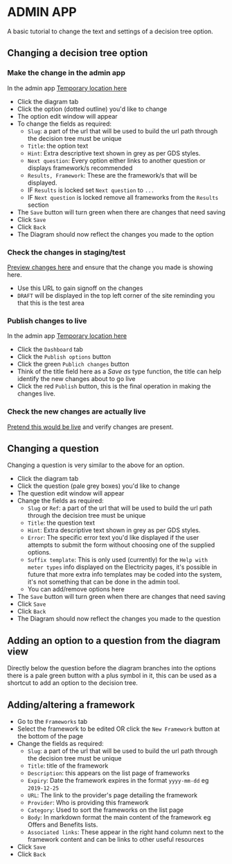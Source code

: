# ADMIN APP #

A basic tutorial to change the text and settings of a decision tree option.

## Changing a decision tree option ##

### Make the change in the admin app ###

In the admin app [Temporary location here](https://s107t01-webapp-admin-01.azurewebsites.net)

- Click the diagram tab
- Click the option (dotted outline) you'd like to change
- The option edit window will appear
- To change the fields as required:
  - `Slug`: a part of the url that will be used to build the url path through the decision tree must be unique
  - `Title`: the option text
  - `Hint`: Extra descriptive text shown in grey as per GDS styles.
  - `Next question`: Every option either links to another question or displays framework/s recommended
  - `Results, Framework`: These are the framework/s that will be displayed.
  - IF `Results` is locked set `Next question` to `...`
  - IF `Next question` is locked remove all frameworks from the `Results` section
- The `Save` button will turn green when there are changes that need saving
- Click `Save`
- Click `Back`
- The Diagram should now reflect the changes you made to the option


### Check the changes in staging/test ###

[Preview changes here](https://s107t01-webapp-02.azurewebsites.net/) and ensure that the change you made is showing here.

- Use this URL to gain signoff on the changes
- `DRAFT` will be displayed in the top left corner of the site reminding you that this is the test area


### Publish changes to live ###

In the admin app [Temporary location here](https://s107t01-webapp-admin-01.azurewebsites.net)

- Click the `Dashboard` tab
- Click the `Publish options` button
- Click the green `Publich changes` button
- Think of the title field here as a *Save as* type function, the title can help identify the new changes about to go live
- Click the red `Publish` button, this is the final operation in making the changes live.


### Check the new changes are actually live ###

[Pretend this would be live](https://s107p01-webapp-02.azurewebsites.net/) and verify changes are present.


## Changing a question ##

Changing a question is very similar to the above for an option.

- Click the diagram tab
- Click the question (pale grey boxes) you'd like to change
- The question edit window will appear
- Change the fields as required:
  - `Slug` or `Ref`: a part of the url that will be used to build the url path through the decision tree must be unique
  - `Title`: the question text
  - `Hint`: Extra descriptive text shown in grey as per GDS styles.
  - `Error`: The specific error text you'd like displayed if the user attempts to submit the form without choosing one of the supplied options.
  - `Suffix template`: This is only used (currently) for the `Help with meter types` info displayed on the Electricity pages, it's possible in future that more extra info templates may be coded into the system, it's not something that can be done in the admin tool.
  - You can add/remove options here
- The `Save` button will turn green when there are changes that need saving
- Click `Save`
- Click `Back`
- The Diagram should now reflect the changes you made to the question

## Adding an option to a question from the diagram view ##

Directly below the question before the diagram branches into the options there is a pale green button with a plus symbol in it, this can be used as a shortcut to add an option to the decision tree.


## Adding/altering a framework ##

- Go to the `Frameworks` tab
- Select the framework to be edited OR click the `New Framework` button at the bottom of the page
- Change the fields as required:
  - `Slug`: a part of the url that will be used to build the url path through the decision tree must be unique
  - `Title`: title of the framework
  - `Description`: this appears on the list page of frameworks
  - `Expiry`: Date the framework expires in the format `yyyy-mm-dd` eg `2019-12-25`
  - `URL`: The link to the provider's page detailing the framework
  - `Provider`: Who is providing this framework
  - `Category`: Used to sort the frameworks on the list page
  - `Body`: In markdown format the main content of the framework eg Offers and Benefits lists.
  - `Associated links`: These appear in the right hand column next to the framework content and can be links to other useful resources
- Click `Save`
- Click `Back`

